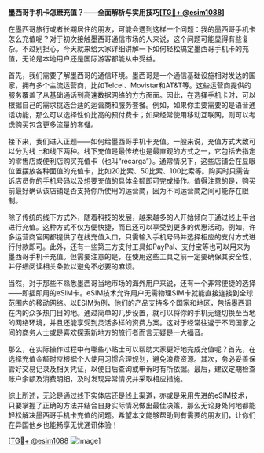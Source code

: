 **墨西哥手机卡怎麽充值？——全面解析与实用技巧[[TG💪+ @esim1088](https://t.me/s/esim1088)]**

在墨西哥旅行或者长期居住的朋友，可能会遇到这样一个问题：我的墨西哥手机卡怎么充值呢？对于初次接触墨西哥通信市场的人来说，这个问题可能显得有些复杂。不过别担心，今天就来给大家详细讲解一下如何轻松搞定墨西哥手机卡的充值，无论是本地用户还是国际游客都能从中受益。

首先，我们需要了解墨西哥的通信环境。墨西哥是一个通信基础设施相对发达的国家，拥有多个主流运营商，比如Telcel、Movistar和AT&T等。这些运营商提供的服务覆盖了从基础通话到高速数据网络的方方面面。因此，在选择手机卡时，可以根据自己的需求挑选合适的运营商和服务套餐。例如，如果你主要需要的是语音通话功能，那么可以选择性价比高的预付费卡；如果经常使用移动互联网，则可以考虑购买包含更多流量的套餐。

接下来，我们进入正题——如何给墨西哥手机卡充值。一般来说，充值方式大致可以分为线上和线下两种。线下充值是最传统也是最直观的方式之一，它包括去指定的零售店或便利店购买充值卡（也叫“recarga”）。通常情况下，这些店铺会在显眼位置摆放各种面值的充值卡，比如20比索、50比索、100比索等。购买时只需告诉店员你的手机号码以及想要充值的具体金额即可完成操作。值得注意的是，购买前最好确认该店铺是否支持你所使用的运营商，因为不同运营商之间可能存在限制。

除了传统的线下方式外，随着科技的发展，越来越多的人开始倾向于通过线上平台进行充值。这种方式不仅方便快捷，而且还可以享受到更多的优惠活动。例如，许多运营商官网都提供了在线充值入口，只需输入手机号码并选择相应的支付方式进行付款即可。此外，还有一些第三方支付工具如PayPal、支付宝等也可以用来为墨西哥手机卡充值。但需要注意的是，在使用这些工具之前一定要确保其安全性，并仔细阅读相关条款以避免不必要的麻烦。

当然，对于那些不熟悉墨西哥当地市场的海外用户来说，还有一个非常便捷的选择——即插即用的eSIM卡。eSIM技术允许用户无需物理SIM卡就能直接连接到全球范围内的移动网络。以ESIM为例，他们的产品支持多个国家和地区，包括墨西哥在内的众多热门目的地。通过简单的几步设置，就可以将你的手机无缝切换至当地的网络环境，并且还能享受到灵活多样的资费方案。这对于经常往返于不同国家之间的商务人士或是喜欢探索新地方的旅行者而言无疑是一大福音。

那么，在实际操作过程中有哪些小贴士可以帮助大家更好地完成充值呢？首先，在选择充值金额时应根据个人使用习惯合理规划，避免浪费资源。其次，务必妥善保管好交易记录及相关凭证，以便日后查询或申诉时有所依据。最后，建议定期检查账户余额及消费明细，及时发现异常情况并采取相应措施。

综上所述，无论是通过线下实体店还是线上渠道，亦或是采用先进的eSIM技术，只要掌握了正确的方法并结合自身实际情况做出最佳决策，那么无论身处何地都能轻松解决墨西哥手机卡充值的问题。希望本文能够帮助到有需要的朋友们，让你们在异国他乡也能畅享无忧通讯体验！

[[TG💪+ @esim1088](https://t.me/s/esim1088) ![Image](https://i.postimg.cc/4NQfJmqS/Snipaste-2025-05-13-00-14-12.png)]